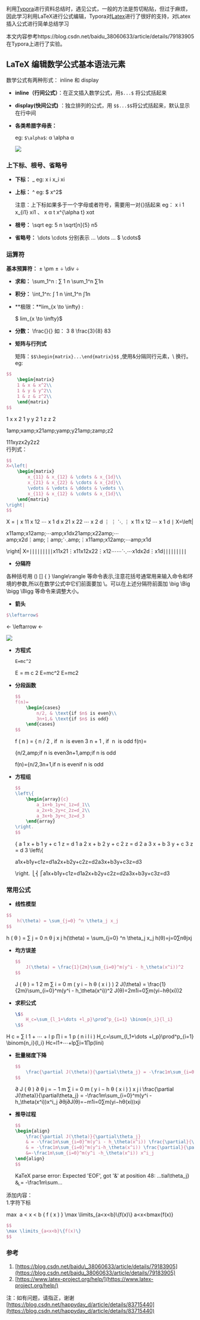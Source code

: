 利用[Typora](https://www.typora.io/)进行资料总结时，遇见公式，一般的方法是剪切粘贴，但过于麻烦，因此学习利用LaTeX进行公式编辑，Typora对[Latex](https://www.latex-project.org/)进行了很好的支持，对Latex插入公式进行简单总结学习

本文内容参考https://blog.csdn.net/baidu\_38060633/article/details/79183905 在Typora上进行了实验。

LaTeX 编辑数学公式基本语法元素
------------------

数学公式有两种形式： inline 和 display

*   **inline（行间公式）**：在正文插入数学公式，用`$...$` 将公式括起来
    
*   **display(快间公式)** ：独立排列的公式，用 `$$...$$`将公式括起来，默认显示在行中间
    
*   **各类希腊字母表：** 
    
    eg: `$\alpha$`: α \\alpha α
    
    ![](https://img-blog.csdnimg.cn/20181104140244618.JPG?x-oss-process=image/watermark,type_ZmFuZ3poZW5naGVpdGk,shadow_10,text_aHR0cHM6Ly9ibG9nLmNzZG4ubmV0L2hhcHB5ZGF5X2Q=,size_16,color_FFFFFF,t_70)

### 上下标、根号、省略号

*   **下标：** \_ eg: x i x\_i xi​
    
*   **上标：** ^ eg: $ x^2$
    
    注意：上下标如果多于一个字母或者符号，需要用一对{}括起来 eg： x i 1 x\_{i1} xi1​ 、 x α t x^{\\alpha t} xαt
    
*   **根号：** \\sqrt eg: 5 n \\sqrt\[n\]{5} n5 ​
    
* **省略号：** \\dots \\cdots 分别表示 … \\dots … $ \\cdots$

### 运算符

**基本预算符：**  ± \\pm ± ÷ \\div ÷

*   **求和：**  \\sum\_1^n : ∑ 1 n \\sum\_1^n ∑1n​
    
*   **积分：** \\int\_1^n: ∫ 1 n \\int\_1^n ∫1n​
    
*   \*\*极限：\*\*lim\_{x \\to \\infty} :
    
    $ lim\_{x \\to \\infty}$
    
*   **分数：** \\frac{}{} 如： 3 8 \\frac{3}{8} 83​
    
*   **矩阵与行列式**
    
    矩阵：`$$\begin{matrix}...\end{matrix}$$` ,使用&分隔同行元素，\\ 换行。eg:

```latex
$$
	\begin{matrix}
	1 & x & x^2\\
	1 & y & y^2\\
	1 & z & z^2\\
	\end{matrix}
$$

```

1 x x 2 1 y y 2 1 z z 2

1amp;xamp;x21amp;yamp;y21amp;zamp;z2

111​xyz​x2y2z2​  
​ 行列式：

```latex
$$
X=\left|
	\begin{matrix}
		x_{11} & x_{12} & \cdots & x_{1d}\\
		x_{21} & x_{22} & \cdots & x_{2d}\\
		\vdots & \vdots & \ddots & \vdots \\
		x_{11} & x_{12} & \cdots & x_{1d}\\
	\end{matrix}
\right|
$$

```

X = ∣ x 11 x 12 ⋯ x 1 d x 21 x 22 ⋯ x 2 d ⋮ ⋮ ⋱ ⋮ x 11 x 12 ⋯ x 1 d ∣ X=\\left|

x11amp;x12amp;⋯amp;x1dx21amp;x22amp;⋯amp;x2d⋮amp;⋮amp;⋱amp;⋮x11amp;x12amp;⋯amp;x1d

\\right| X\=∣∣∣∣∣∣∣∣∣​x11​x21​⋮x11​​x12​x22​⋮x12​​⋯⋯⋱⋯​x1d​x2d​⋮x1d​​∣∣∣∣∣∣∣∣∣​

*   **分隔符**

各种括号用 () \[\] { } \\langle\\rangle 等命令表示,注意花括号通常用来输入命令和环境的参数,所以在数学公式中它们前面要加 \\。可以在上述分隔符前面加 \\big \\Big \\bigg \\Bigg 等命令来调整大小。

*   **箭头**

```latex
$\leftarrow$

```

← \\leftarrow ←

![](https://img-blog.csdnimg.cn/20181104140310286.JPG?x-oss-process=image/watermark,type_ZmFuZ3poZW5naGVpdGk,shadow_10,text_aHR0cHM6Ly9ibG9nLmNzZG4ubmV0L2hhcHB5ZGF5X2Q=,size_16,color_FFFFFF,t_70)

*   **方程式**
    
    ```latex
    E=mc^2
    
    ```
    
    E = m c 2 E=mc^2 E\=mc2
    
*   **分段函数**
    
    ```latex
    $$
    f(n)=
    	\begin{cases}
    		n/2, & \text{if $n$ is even}\\
    		3n+1,& \text{if $n$ is odd}
    	\end{cases}
    $$
    
    ```
    
    f ( n ) = { n / 2 , if  n  is even 3 n + 1 , if  n  is odd f(n)=
    
    {n/2,amp;if n is even3n+1,amp;if n is odd
    
    f(n)\={n/2,3n+1,​if n is evenif n is odd​
    
*   **方程组**
    
    ```latex
    $$
    \left\{
    	\begin{array}{c}
    		a_1x+b_1y+c_1z=d_1\\
    		a_2x+b_2y+c_2z=d_2\\
    		a_3x+b_3y+c_3z=d_3
    	\end{array}
    \right.
    $$
    
    ```
    
    { a 1 x + b 1 y + c 1 z = d 1 a 2 x + b 2 y + c 2 z = d 2 a 3 x + b 3 y + c 3 z = d 3 \\left\\{
    
    a1x+b1y+c1z\=d1a2x+b2y+c2z\=d2a3x+b3y+c3z\=d3
    
    \\right. ⎩⎨⎧​a1​x+b1​y+c1​z\=d1​a2​x+b2​y+c2​z\=d2​a3​x+b3​y+c3​z\=d3​​

### 常用公式

*   **线性模型**

```latex
$$
	h(\theta) = \sum_{j=0} ^n \theta_j x_j
$$

```

h ( θ ) = ∑ j = 0 n θ j x j h(\\theta) = \\sum\_{j=0} ^n \\theta\_j x\_j h(θ)\=j\=0∑n​θj​xj​

*   **均方误差**
    
    ```latex
    $$
    	J(\theta) = \frac{1}{2m}\sum_{i=0}^m(y^i - h_\theta(x^i))^2
    $$
    
    ```
    
    J ( θ ) = 1 2 m ∑ i = 0 m ( y i − h θ ( x i ) ) 2 J(\\theta) = \\frac{1}{2m}\\sum\_{i=0}^m(y^i - h\_\\theta(x^i))^2 J(θ)\=2m1​i\=0∑m​(yi−hθ​(xi))2
    
*   **求积公式**
    
    ```latex
    \$$
    	H_c=\sum_{l_1+\dots +l_p}\prod^p_{i=1} \binom{n_i}{l_i}
    \$$
    
    ```

H c = ∑ l 1 + ⋯ + l p ∏ i = 1 p ( n i l i ) H\_c=\\sum\_{l\_1+\\dots +l\_p}\\prod^p\_{i=1} \\binom{n\_i}{l\_i} Hc​\=l1​+⋯+lp​∑​i\=1∏p​(li​ni​​)

*   **批量梯度下降**
    
    ```latex
    $$
    	\frac{\partial J(\theta)}{\partial\theta_j} = -\frac1m\sum_{i=0}^m(y^i - 	h_\theta(x^i))x^i_j
    $$
    
    ```
    
    ∂ J ( θ ) ∂ θ j = − 1 m ∑ i = 0 m ( y i − h θ ( x i ) ) x j i \\frac{\\partial J(\\theta)}{\\partial\\theta\_j} = -\\frac1m\\sum\_{i=0}^m(y^i - h\_\\theta(x^i))x^i\_j ∂θj​∂J(θ)​\=−m1​i\=0∑m​(yi−hθ​(xi))xji​
    
*   **推导过程**
    
    ```latex
    $$
    \begin{align}
    	\frac{\partial J(\theta)}{\partial\theta_j}
    	& = -\frac1m\sum_{i=0}^m(y^i - h_\theta(x^i)) \frac{\partial}{\partial\theta_j}(y^i-h_\theta(x^i))\\
    	& = -\frac1m\sum_{i=0}^m(y^i-h_\theta(x^i)) \frac{\partial}{\partial\theta_j}(\sum_{j=0}^n\theta_j x^i_j-y^i)\\
    	&=-\frac1m\sum_{i=0}^m(y^i -h_\theta(x^i)) x^i_j
    \end{align}
    $$
    
    ```
    
    KaTeX parse error: Expected 'EOF', got '&' at position 48: …tial\\theta\_j} &̲ = -\\frac1m\\sum…

添加内容：  
1.字符下标

max ⁡ a &lt; x &lt; b { f ( x ) } \\max \\limits\_{a&lt;x&lt;b}\\{f(x)\\} a<x<bmax​{f(x)}

```latex
$$
\max \limits_{a<x<b}\{f(x)\}	
$$

```

### 参考

1.  [https://blog.csdn.net/baidu\_38060633/article/details/79183905](https://blog.csdn.net/baidu_38060633/article/details/79183905)
2.  [https://www.latex-project.org/help/](https://www.latex-project.org/help/)

注：如有问题，请指正，谢谢 
 [https://blog.csdn.net/happyday_d/article/details/83715440](https://blog.csdn.net/happyday_d/article/details/83715440)